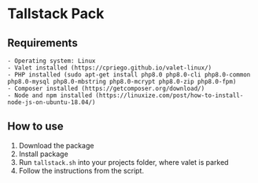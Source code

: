# Tallstack Pack

## Requirements
    - Operating system: Linux
    - Valet installed (https://cpriego.github.io/valet-linux/)
    - PHP installed (sudo apt-get install php8.0 php8.0-cli php8.0-common php8.0-mysql php8.0-mbstring php8.0-mcrypt php8.0-zip php8.0-fpm)
    - Composer installed (https://getcomposer.org/download/)
    - Node and npm installed (https://linuxize.com/post/how-to-install-node-js-on-ubuntu-18.04/)

## How to use
1. Download the package
2. Install package
3. Run `tallstack.sh` into your projects folder, where valet is parked
4. Follow the instructions from the script.
